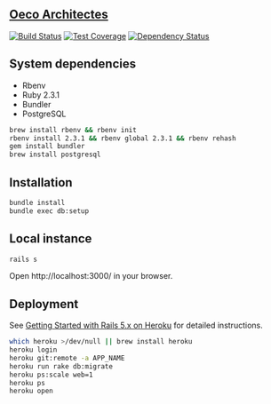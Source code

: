 [Oeco Architectes](http://www.oeco-architectes.com/)
----------------------------------------------------

[![Build Status](https://img.shields.io/travis/oeco-architectes/oeco/master.svg)](https://travis-ci.org/oeco-architectes/oeco)
[![Test Coverage](https://img.shields.io/codecov/c/github/oeco-architectes/oeco/master.svg)](https://codecov.io/github/oeco-architectes/oeco?branch=master)
[![Dependency Status](http://img.shields.io/gemnasium/oeco-architectes/oeco.svg)](https://gemnasium.com/oeco-architectes/oeco)

System dependencies
-------------------

* Rbenv
* Ruby 2.3.1
* Bundler
* PostgreSQL

```sh
brew install rbenv && rbenv init
rbenv install 2.3.1 && rbenv global 2.3.1 && rbenv rehash
gem install bundler
brew install postgresql
```

Installation
------------

```sh
bundle install
bundle exec db:setup
```

Local instance
--------------

```sh
rails s
```

Open http://localhost:3000/ in your browser.

Deployment
----------

See [Getting Started with Rails 5.x on Heroku](https://devcenter.heroku.com/articles/getting-started-with-rails5)
for detailed instructions.

```sh
which heroku >/dev/null || brew install heroku
heroku login
heroku git:remote -a APP_NAME
heroku run rake db:migrate
heroku ps:scale web=1
heroku ps
heroku open
```
